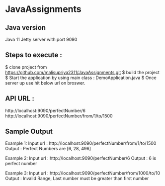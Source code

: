 # JavaAssignments

## Java version
Java 11
Jetty server with port 9090

## Steps to execute :
$ clone project from https://github.com/malisupriya2311/JavaAssignments.git 
$ build the project
$ Start the application by using main class : DemoApplication.java
$ Once server up use hit below url on broswer.

## API URL :
http://localhost:9090/perfectNumber/6
http://localhost:9090/perfectNumber/from/1/to/1500

## Sample Output
Example 1: 
Input url : http://localhost:9090/perfectNumber/from/1/to/1500
Output : Perfect Numbers are [6, 28, 496]

Example 2:
Input url : http://localhost:9090/perfectNumber/6
Output : 6 is perfect number

Example 3:
Input url : http://localhost:9090/perfectNumber/from/1000/to/10
Output : Invalid Range, Last number must be greater than first number
